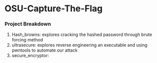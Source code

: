 # OSU-Capture-The-Flag

### Project Breakdown
1. Hash_browns: explores cracking the hashed password through brute forcing method</br>
2. ultrasecure: explores reverse engineering an executable and using pwntools to automate our attack</br>
3. secure_encryptor: </br>
